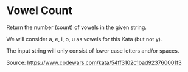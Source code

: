# Vowel Count

Return the number (count) of vowels in the given string.

We will consider a, e, i, o, u as vowels for this Kata (but not y).

The input string will only consist of lower case letters and/or spaces.

Source:
https://www.codewars.com/kata/54ff3102c1bad923760001f3
